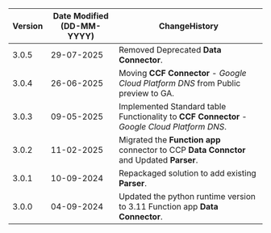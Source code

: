  **Version** | **Date Modified (DD-MM-YYYY)**| **ChangeHistory**                                                                         |
|------------|-------------------------------|-------------------------------------------------------------------------------------------|
| 3.0.5      | 29-07-2025                    | Removed Deprecated **Data Connector**. | 
| 3.0.4      | 26-06-2025                    | Moving **CCF Connector** - *Google Cloud Platform DNS* from Public preview to GA.         |
| 3.0.3      | 09-05-2025                    | Implemented Standard table Functionality to **CCF Connector** - *Google Cloud Platform DNS*.   |
| 3.0.2      | 11-02-2025                    | Migrated the **Function app** connector to CCP **Data Connctor** and Updated **Parser**.   |
| 3.0.1      | 10-09-2024                    | Repackaged solution to add existing **Parser**.                                            |
| 3.0.0      | 04-09-2024                    | Updated the python runtime version to 3.11 Function app **Data Connector**.                      |